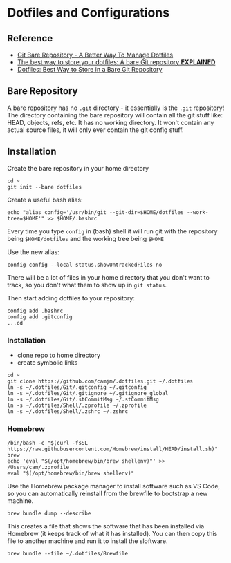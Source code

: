 # Dotfiles and Configurations

## Reference
* [Git Bare Repository - A Better Way To Manage Dotfiles](https://www.youtube.com/watch?v=tBoLDpTWVOM)
* [The best way to store your dotfiles: A bare Git repository **EXPLAINED**](https://www.ackama.com/what-we-think/the-best-way-to-store-your-dotfiles-a-bare-git-repository-explained/)
* [Dotfiles: Best Way to Store in a Bare Git Repository](https://www.atlassian.com/git/tutorials/dotfiles)


## Bare Repository
A bare repository has no `.git` directory - it essentially is the `.git` repository! 
The directory containing the bare repository will contain all the git stuff like: HEAD, objects, refs, etc.
It has no working directory. It won't contain any actual source files, it will only ever contain the git config stuff.


## Installation
Create the bare repository in your home directory
```Shell
cd ~
git init --bare dotfiles
```

Create a useful bash alias:
```Shell
echo "alias config='/usr/bin/git --git-dir=$HOME/dotfiles --work-tree=$HOME'" >> $HOME/.bashrc
```
Every time you type `config` in (bash) shell it will run git with the repository being `$HOME/dotfiles` and the working tree being `$HOME`

Use the new alias:
```Shell
config config --local status.showUntrackedFiles no
```
There will be a lot of files in your home directory that you don't want to track, so you don't what them to show up in `git status`.

Then start adding dotfiles to your repository:
```Shell
config add .bashrc
config add .gitconfig
...cd
```


### Installation
* clone repo to home directory
* create symbolic links

```Shell
cd ~
git clone https://github.com/camjm/.dotfiles.git ~/.dotfiles
ln -s ~/.dotfiles/Git/.gitconfig ~/.gitconfig
ln -s ~/.dotfiles/Git/.gitignore ~/.gitignore_global
ln -s ~/.dotfiles/Git/.stCommitMsg ~/.stCommitMsg
ln -s ~/.dotfiles/Shell/.zprofile ~/.zprofile
ln -s ~/.dotfiles/Shell/.zshrc ~/.zshrc
```

### Homebrew
```Shell
/bin/bash -c "$(curl -fsSL https://raw.githubusercontent.com/Homebrew/install/HEAD/install.sh)"
brew
echo 'eval "$(/opt/homebrew/bin/brew shellenv)"' >> /Users/cam/.zprofile
eval "$(/opt/homebrew/bin/brew shellenv)"
```

Use the Homebrew package manager to install software such as VS Code, so you can automatically reinstall from the brewfile to bootstrap a new machine.

`brew bundle dump --describe`

This creates a file that shows the software that has been installed via Homebrew (it keeps track of what it has installed).
You can then copy this file to another machine and run it to install the sloftware.

`brew bundle --file ~/.dotfiles/Brewfile`
